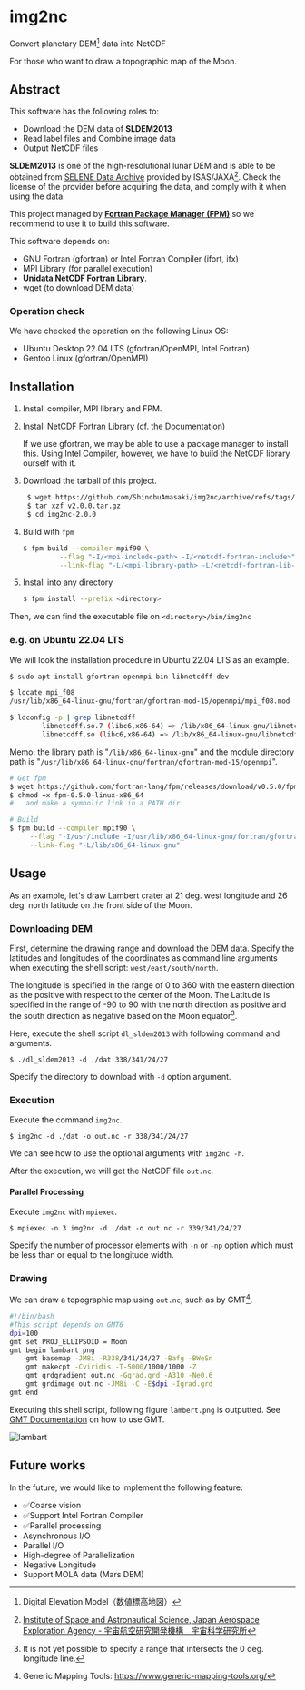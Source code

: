 # img2nc

Convert planetary DEM[^1] data into NetCDF

For those who want to draw a topographic map of the Moon.


## Abstract
This software has the following roles to:

- Download the DEM data of **SLDEM2013**
- Read label files and Combine image data
- Output NetCDF files 

**SLDEM2013** is one of the high-resolutional lunar DEM and is able to be obtained from [SELENE Data Archive](https://darts.isas.jaxa.jp/planet/pdap/selene/index.html.en) provided by ISAS/JAXA[^2]. Check the license of the provider before acquiring the data, and comply with it when using the data.

This project managed by [**Fortran Package Manager (FPM)**](https://github.com/fortran-lang/fpm) so we recommend to use it to build this software. 

This software depends on:
- GNU Fortran (gfortran) or Intel Fortran Compiler (ifort, ifx)
- MPI Library (for parallel execution)
- [**Unidata NetCDF Fortran Library**](https://www.unidata.ucar.edu/software/netcdf/).
- wget (to download DEM data)

### Operation check
We have checked the operation on the following Linux OS:
- Ubuntu Desktop 22.04 LTS (gfortran/OpenMPI, Intel Fortran)
- Gentoo Linux (gfortran/OpenMPI)


## Installation
1. Install compiler, MPI library and FPM.

2. Install NetCDF Fortran Library (cf. [the Documentation](https://docs.unidata.ucar.edu/netcdf-fortran/current/))

	If we use gfortran, we may be able to use a package manager to install this. Using Intel Compiler, however, we have to build the NetCDF library ourself with it.

3. Download the tarball of this project.

   ```bash
	$ wget https://github.com/ShinobuAmasaki/img2nc/archive/refs/tags/v2.0.0.tar.gz
	$ tar xzf v2.0.0.tar.gz
	$ cd img2nc-2.0.0
	```

4. Build with `fpm`

	```bash
	$ fpm build --compiler mpif90 \
			 --flag "-I/<mpi-include-path> -I/<netcdf-fortran-include>" \
			 --link-flag "-L/<mpi-library-path> -L/<netcdf-fortran-lib-dir>"
	```

5. Install into any directory
   
	```bash
	$ fpm install --prefix <directory>
	```

Then, we can find the executable file on `<directory>/bin/img2nc` 

### e.g. on Ubuntu 22.04 LTS
We will look the installation procedure in Ubuntu 22.04 LTS as an example.

``` bash
$ sudo apt install gfortran openmpi-bin libnetcdff-dev

$ locate mpi_f08
/usr/lib/x86_64-linux-gnu/fortran/gfortran-mod-15/openmpi/mpi_f08.mod

$ ldconfig -p | grep libnetcdff
		libnetcdff.so.7 (libc6,x86-64) => /lib/x86_64-linux-gnu/libnetcdff.so.7
        libnetcdff.so (libc6,x86-64) => /lib/x86_64-linux-gnu/libnetcdff.so
```

Memo: the library path is "`/lib/x86_64-linux-gnu`" and the module directory path is "`/usr/lib/x86_64-linux-gnu/fortran/gfortran-mod-15/openmpi`".


```bash
# Get fpm
$ wget https://github.com/fortran-lang/fpm/releases/download/v0.5.0/fpm-0.5.0-linux-x86_64
$ chmod +x fpm-0.5.0-linux-x86_64
# 	and make a symbolic link in a PATH dir.

# Build
$ fpm build --compiler mpif90 \
	 --flag "-I/usr/include -I/usr/lib/x86_64-linux-gnu/fortran/gfortran-mod-15/openmpi" \
	 --link-flag "-L/lib/x86_64-linux-gnu"
```

## Usage
As an example, let's draw  Lambert crater at 21 deg. west longitude and 26 deg. north latitude on the front side of the Moon.

### Downloading DEM
First, determine the drawing range and download the DEM data. Specify the latitudes and longitudes of the coordinates as command line arguments when executing the shell script: `west/east/south/north`. 

The longitude is specified in the range of 0 to 360 with the eastern direction as the positive with respect to the center of the Moon. The Latitude is specified in the range of -90 to 90 with the north direction as positive and the south direction as negative based on the Moon equator[^3].

Here, execute the shell script `dl_sldem2013` with following command and arguments.

```
$ ./dl_sldem2013 -d ./dat 338/341/24/27
```

Specify the directory to download with `-d` option argument.


### Execution
Execute the command `img2nc`.

```
$ img2nc -d ./dat -o out.nc -r 338/341/24/27
```

We can see how to use the optional arguments with `img2nc -h`.

After the execution, we will get the NetCDF file `out.nc`.

#### Parallel Processing
Execute `img2nc` with `mpiexec`.

```
$ mpiexec -n 3 img2nc -d ./dat -o out.nc -r 339/341/24/27
```

Specify the number of processor elements with `-n` or `-np` option which must be less than or equal to the longitude width.


### Drawing
We can draw a topographic map using `out.nc`, such as by GMT[^4].

```bash
#!/bin/bash
#This script depends on GMT6
dpi=100
gmt set PROJ_ELLIPSOID = Moon
gmt begin lambart png
	gmt basemap -JM8i -R338/341/24/27 -Bafg -BWeSn
	gmt makecpt -Cviridis -T-5000/1000/1000 -Z
	gmt grdgradient out.nc -Ggrad.grd -A310 -Ne0.6
	gmt grdimage out.nc -JM8i -C -E$dpi -Igrad.grd
gmt end
```

Executing this shell script, following figure `lambert.png` is outputted.
See [GMT Documentation](https://docs.generic-mapping-tools.org/latest/) on how to use GMT.

![lambart](https://user-images.githubusercontent.com/100006043/174430799-5b3f654a-1a47-48d0-ac9e-32976f05390c.png)

## Future works
In the future, we would like to implement the following feature:

- ✅Coarse vision
- ✅Support Intel Fortran Compiler
- ✅Parallel processing
- Asynchronous I/O
- Parallel I/O
- High-degree of Parallelization
- Negative Longitude
- Support MOLA data (Mars DEM)

[^1]: Digital Elevation Model（数値標高地図）
[^2]: [Institute of Space and Astronautical Science, Japan Aerospace Exploration Agency - 宇宙航空研究開発機構　宇宙科学研究所](https://www.isas.jaxa.jp/)
[^3]: It is not yet possible to specify a range that intersects the 0 deg. longitude line.
[^4]: Generic Mapping Tools: https://www.generic-mapping-tools.org/
